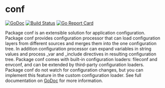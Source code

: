 # conf

[![GoDoc](https://godoc.org/github.com/iph0/conf?status.svg)](https://godoc.org/github.com/iph0/conf) [![Build Status](https://travis-ci.org/iph0/conf.svg?branch=master)](https://travis-ci.org/iph0/conf) [![Go Report Card](https://goreportcard.com/badge/github.com/iph0/conf)](https://goreportcard.com/report/github.com/iph0/conf)

Package conf is an extensible solution for application configuration. Package
conf provides configuration processor that can load configuration layers from
different sources and merges them into the one configuration tree. In addition
configuration processor can expand variables in string values and process _var
and _include directives in resulting configuration tree. Package conf comes with
built-in configuration loaders: fileconf and envconf, and can be extended by
third-party configuration loaders. Package conf do not watch for configuration
changes, but you can implement this feature in the custom configuration loader.
See full documentation on [GoDoc](https://godoc.org/github.com/iph0/conf) for
more information.